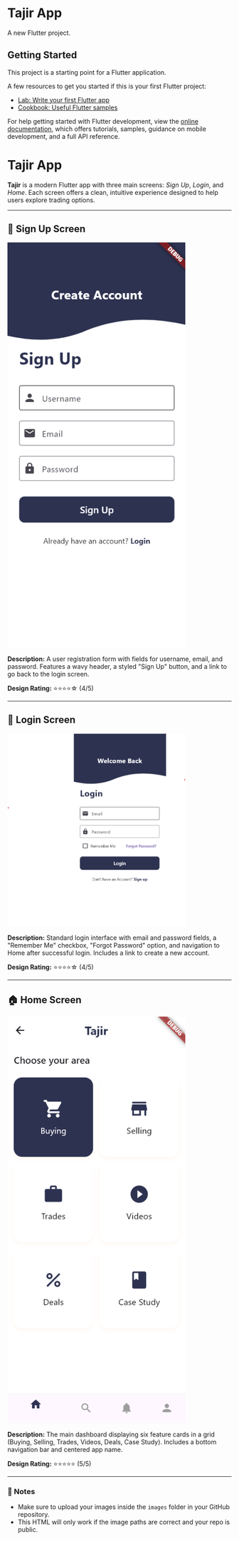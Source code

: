 # Tajir App

A new Flutter project.

## Getting Started

This project is a starting point for a Flutter application.

A few resources to get you started if this is your first Flutter project:

- [Lab: Write your first Flutter app](https://docs.flutter.dev/get-started/codelab)
- [Cookbook: Useful Flutter samples](https://docs.flutter.dev/cookbook)

For help getting started with Flutter development, view the
[online documentation](https://docs.flutter.dev/), which offers tutorials,
samples, guidance on mobile development, and a full API reference.

<h1>Tajir App</h1>

<p><strong>Tajir</strong> is a modern Flutter app with three main screens: <em>Sign Up</em>, <em>Login</em>, and <em>Home</em>. Each screen offers a clean, intuitive experience designed to help users explore trading options.</p>

<hr>

<h2>🔐 Sign Up Screen</h2>
<img src="images/photo1.png" alt="Sign Up Screen" width="400"/>
<p>
  <strong>Description:</strong> A user registration form with fields for username, email, and password. Features a wavy header, a styled "Sign Up" button, and a link to go back to the login screen.
</p>
<p><strong>Design Rating:</strong> ⭐⭐⭐⭐☆ (4/5)</p>

<hr>

<h2>🔑 Login Screen</h2>
<img src="images/photo2.png" alt="Login Screen" width="400"/>
<p>
  <strong>Description:</strong> Standard login interface with email and password fields, a "Remember Me" checkbox, "Forgot Password" option, and navigation to Home after successful login. Includes a link to create a new account.
</p>
<p><strong>Design Rating:</strong> ⭐⭐⭐⭐☆ (4/5)</p>

<hr>

<h2>🏠 Home Screen</h2>
<img src="images/photo3.png" alt="Home Page" width="400"/>
<p>
  <strong>Description:</strong> The main dashboard displaying six feature cards in a grid (Buying, Selling, Trades, Videos, Deals, Case Study). Includes a bottom navigation bar and centered app name.
</p>
<p><strong>Design Rating:</strong> ⭐⭐⭐⭐⭐ (5/5)</p>

<hr>

<h3>📝 Notes</h3>
<ul>
  <li>Make sure to upload your images inside the <code>images</code> folder in your GitHub repository.</li>
  <li>This HTML will only work if the image paths are correct and your repo is public.</li>
</ul>
